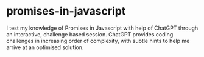 # promises-in-javascript
I test my knowledge of Promises in Javascript with help of ChatGPT through an interactive, challenge based session. ChatGPT provides coding challenges in increasing order of complexity, with subtle hints to help me arrive at an optimised solution.
